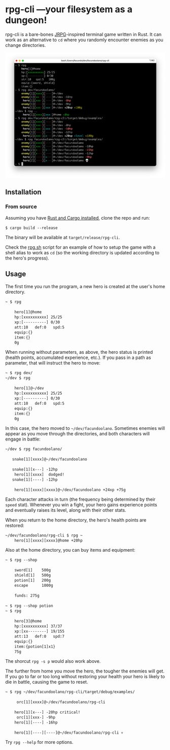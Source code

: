 # rpg-cli —your filesystem as a dungeon!

rpg-cli is a bare-bones [JRPG](https://en.wikipedia.org/wiki/JRPG)-inspired terminal game written in Rust. It can work as an alternative to `cd` where you randomly encounter enemies as you change directories.

![](rpg-cli.png)

## Installation

### From source
Assuming you have [Rust and Cargo installed](https://doc.rust-lang.org/cargo/getting-started/installation.html#install-rust-and-cargo), clone the repo and run:

    $ cargo build --release

The binary will be available at `target/release/rpg-cli`.

Check the [rpg.sh](./rpg.sh) script for an example of how to setup the game with a shell alias to work as `cd` (so the working directory is updated according to the hero's progress).

## Usage

The first time you run the program, a new hero is created at the user's home directory.

    ~ $ rpg

        hero[1]@home
        hp:[xxxxxxxxxx] 25/25
        xp:[----------] 0/30
        att:10   def:0   spd:5
        equip:{}
        item:{}
        0g

When running without parameters, as above, the hero status is printed (health points, accumulated experience, etc.). If you pass in a path as parameter, that will instruct the hero to move:

    ~ $ rpg dev/
    ~/dev $ rpg

        hero[1]@~/dev
        hp:[xxxxxxxxxx] 25/25
        xp:[----------] 0/30
        att:10   def:0   spd:5
        equip:{}
        item:{}
        0g

In this case, the hero moved to `~/dev/facundoolano`. Sometimes enemies will appear as you move through the directories,
and both characters will engage in battle:

    ~/dev $ rpg facundoolano/

       snake[1][xxxx]@~/dev/facundoolano

       snake[1][x---] -12hp
        hero[1][xxxx]  dodged!
       snake[1][----] -12hp

        hero[1][xxxx][xxxx]@~/dev/facundoolano +24xp +75g

Each character attacks in turn (the frequency being determined by their `speed` stat).
Whenever you win a fight, your hero gains experience points and eventually raises its level, along with their other stats.

When you return to the home directory, the hero's health points are restored:

    ~/dev/facundoolano/rpg-cli $ rpg ~
        hero[1][xxxx][xxxx]@home +20hp

Also at the home directory, you can buy items and equipment:

    ~ $ rpg --shop

        sword[1]    500g
        shield[1]   500g
        potion[1]   200g
        escape      1000g

        funds: 275g

    ~ $ rpg --shop potion
    ~ $ rpg

        hero[3]@home
        hp:[xxxxxxxxxx] 37/37
        xp:[xx--------] 19/155
        att:13   def:0   spd:7
        equip:{}
        item:{potion[1]x1}
        75g

The shorcut `rpg -s p` would also work above.

The further from home you move the hero, the tougher the enemies will get. If you go to far or too long without restoring your health your hero is likely to die in battle, causing the game to reset.

    ~ $ rpg ~/dev/facundoolano/rpg-cli/target/debug/examples/

         orc[1][xxxx]@~/dev/facundoolano/rpg-cli

        hero[1][x---] -20hp critical!
         orc[1][xxx-] -9hp
        hero[1][----] -16hp

        hero[1][----][----]@~/dev/facundoolano/rpg-cli 💀


Try `rpg --help` for more options.
